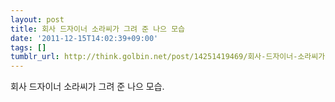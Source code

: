 ```yaml
---
layout: post
title: 회사 드자이너 소라씨가 그려 준 나으 모습
date: '2011-12-15T14:02:39+09:00'
tags: []
tumblr_url: http://think.golbin.net/post/14251419469/회사-드자이너-소라씨가-그려-준-나으-모습
---
```

회사 드자이너 소라씨가 그려 준 나으 모습.

